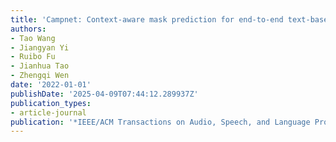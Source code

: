 ```yaml
---
title: 'Campnet: Context-aware mask prediction for end-to-end text-based speech editing'
authors:
- Tao Wang
- Jiangyan Yi
- Ruibo Fu
- Jianhua Tao
- Zhengqi Wen
date: '2022-01-01'
publishDate: '2025-04-09T07:44:12.289937Z'
publication_types:
- article-journal
publication: '*IEEE/ACM Transactions on Audio, Speech, and Language Processing*'
---
```

